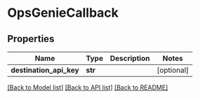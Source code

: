 # OpsGenieCallback

## Properties
Name | Type | Description | Notes
------------ | ------------- | ------------- | -------------
**destination_api_key** | **str** |  | [optional] 

[[Back to Model list]](../README.md#documentation-for-models) [[Back to API list]](../README.md#documentation-for-api-endpoints) [[Back to README]](../README.md)


